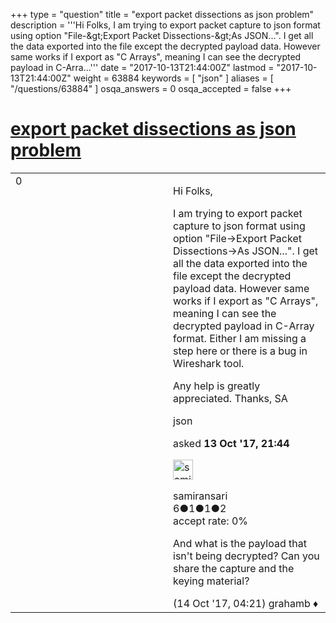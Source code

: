 +++
type = "question"
title = "export packet dissections as json problem"
description = '''Hi Folks, I am trying to export packet capture to json format using option &quot;File-&amp;gt;Export Packet Dissections-&amp;gt;As JSON...&quot;. I get all the data exported into the file except the decrypted payload data. However same works if I export as &quot;C Arrays&quot;, meaning I can see the decrypted payload in C-Arra...'''
date = "2017-10-13T21:44:00Z"
lastmod = "2017-10-13T21:44:00Z"
weight = 63884
keywords = [ "json" ]
aliases = [ "/questions/63884" ]
osqa_answers = 0
osqa_accepted = false
+++

<div class="headNormal">

# [export packet dissections as json problem](/questions/63884/export-packet-dissections-as-json-problem)

</div>

<div id="main-body">

<div id="askform">

<table id="question-table" style="width:100%;"><colgroup><col style="width: 50%" /><col style="width: 50%" /></colgroup><tbody><tr class="odd"><td style="width: 30px; vertical-align: top"><div class="vote-buttons"><div id="post-63884-score" class="post-score" title="current number of votes">0</div><div id="favorite-count" class="favorite-count"></div></div></td><td><div id="item-right"><div class="question-body"><p>Hi Folks,</p><p>I am trying to export packet capture to json format using option "File-&gt;Export Packet Dissections-&gt;As JSON...". I get all the data exported into the file except the decrypted payload data. However same works if I export as "C Arrays", meaning I can see the decrypted payload in C-Array format. Either I am missing a step here or there is a bug in Wireshark tool.</p><p>Any help is greatly appreciated. Thanks, SA</p></div><div id="question-tags" class="tags-container tags">json</div><div id="question-controls" class="post-controls"></div><div class="post-update-info-container"><div class="post-update-info post-update-info-user"><p>asked <strong>13 Oct '17, 21:44</strong></p><img src="https://secure.gravatar.com/avatar/23ff4a2f290a284eaa9c5eff2cd85f89?s=32&amp;d=identicon&amp;r=g" class="gravatar" width="32" height="32" alt="samiransari&#39;s gravatar image" /><p>samiransari<br />
<span class="score" title="6 reputation points">6</span><span title="1 badges"><span class="badge1">●</span><span class="badgecount">1</span></span><span title="1 badges"><span class="silver">●</span><span class="badgecount">1</span></span><span title="2 badges"><span class="bronze">●</span><span class="badgecount">2</span></span><br />
<span class="accept_rate" title="Rate of the user&#39;s accepted answers">accept rate:</span> <span title="samiransari has no accepted answers">0%</span></p></div></div><div id="comments-container-63884" class="comments-container"><span id="63895"></span><div id="comment-63895" class="comment"><div id="post-63895-score" class="comment-score"></div><div class="comment-text"><p>And what is the payload that isn't being decrypted? Can you share the capture and the keying material?</p></div><div id="comment-63895-info" class="comment-info"><span class="comment-age">(14 Oct '17, 04:21)</span> grahamb ♦</div></div></div><div id="comment-tools-63884" class="comment-tools"></div><div class="clear"></div><div id="comment-63884-form-container" class="comment-form-container"></div><div class="clear"></div></div></td></tr></tbody></table>

</div>

</div>

